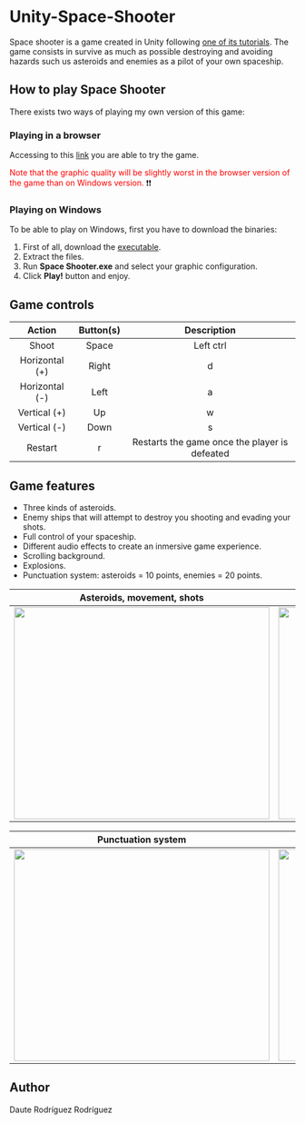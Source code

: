 # Unity-Space-Shooter

Space shooter is a game created in Unity following [one of its tutorials](https://unity3d.com/es/learn/tutorials/s/space-shooter-tutorial). The game consists in survive as much as possible destroying and avoiding hazards such us asteroids and enemies as a pilot of your own spaceship.

## How to play Space Shooter

There exists two ways of playing my own version of this game:

### Playing in a browser

Accessing to this [link](https://dauterr.github.io/Unity-Space-Shooter/) you are able to try the game.  

<span style="color: red">Note that the graphic quality will be slightly worst in the browser version of the game than on Windows version.</span> :exclamation::exclamation:

### Playing on Windows

To be able to play on Windows, first you have to download the binaries:

1. First of all, download the [executable](https://github.com/DauteRR/Unity-Space-Shooter/releases/download/1.0.0/Windows.Build.rar).
2. Extract the files.
3. Run **Space Shooter.exe** and select your graphic configuration.
4. Click **Play!** button and enjoy.

## Game controls

|     Action     	|     Button(s)     	|                  Description                  	|
|:--------------:	|:-----------------:	|:---------------------------------------------:	|
|      Shoot     	| Space | Left ctrl 	|            Shoot the spaceship gun            	|
| Horizontal (+) 	|     Right | d     	|        Move the spaceship to the right        	|
| Horizontal (-) 	|      Left | a     	|         Move the spaceship to the left        	|
|  Vertical (+)  	|       Up | w      	|           Move the spaceship forward          	|
|  Vertical (-)  	|      Down | s     	|            Move the spaceship back            	|
|     Restart    	|         r         	| Restarts the game once the player is defeated 	|


## Game features

* Three kinds of asteroids.
* Enemy ships that will attempt to destroy you shooting and evading your shots.
* Full control of your spaceship.
* Different audio effects to create an inmersive game experience.
* Scrolling background.
* Explosions.
* Punctuation system: asteroids = 10 points, enemies = 20 points.

|             Asteroids, movement, shots            |         Enemies, explosions and background         |
|             :-------------------------:           |            :-------------------------:             |
| <img src="docs/gifs/1.gif" width="450" height="373"/>  |  <img src="docs/gifs/2.gif" width="450" height="373" /> |


|               Punctuation system                 |                   Restart game                       |
|            :-------------------------:           |             :-------------------------:              |
| <img src="docs/gifs/3.gif" width="450" height="373"/> |  <img src="docs/gifs/4.gif" width="450" height="373" />   |

## Author

Daute Rodríguez Rodríguez

